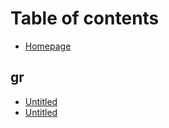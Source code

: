 # Table of contents

* [Homepage](README.md)

## gr

* [Untitled](gr/untitled.md)
* [Untitled](untitled.md)


